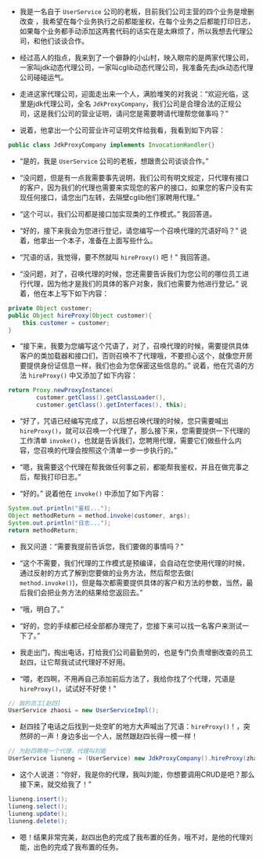 - 我是一名自于 `UserService` 公司的老板，目前我们公司主营的四个业务是增删改查 ，我希望在每个业务执行之前都能鉴权，在每个业务之后都能打印日志，如果每个业务都手动添加这两套代码的话实在是太麻烦了，所以我想去代理公司，和他们谈谈合作。

- 经过高人的指点，我来到了一个僻静的小山村，映入眼帘的是两家代理公司，一家叫jdk动态代理公司，一家叫cglib动态代理公司，我准备先去jdk动态代理公司碰碰运气。

- 走进这家代理公司，迎面走出来一个人，满脸堆笑的对我说：“欢迎光临，这里是jdk代理公司，全名 `JdkProxyCompany`，我们公司是合理合法的正规公司，这是我们公司的营业证明，请问您是需要聘请代理帮您做事吗？”

- 说着，他拿出一个公司营业许可证明文件给我看，我看到如下内容：

```java
public class JdkProxyCompany implements InvocationHandler{}
```

- “是的，我是 `UserService` 公司的老板，想跟贵公司谈谈合作。”

- “没问题，但是有一点我需要事先说明，我们公司有明文规定，只代理有接口的客户，因为我们的代理也需要来实现您的客户的接口，如果您的客户没有实现任何接口，请您出门左转，去隔壁cglib他们家聘用代理。” 

- “这个可以，我们公司都是接口加实现类的工作模式。” 我回答道。

- “好的，接下来我会为您进行登记，请您编写一个召唤代理的咒语好吗？” 说着，他拿出一个本子，准备在上面写些什么。

- “咒语的话，我觉得，要不然就叫 `hireProxy()` 吧！” 我回答道。

- “没问题，对了，召唤代理的时候，您还需要告诉我们为您公司的哪位员工进行代理，因为他才是我们的具体的客户对象，我们也需要为他进行登记。” 说着，他在本上写下如下内容：

```java
private Object customer; 
public Object hireProxy(Object customer){
    this.customer = customer;  
}
```

- “接下来，我要为您编写这个咒语了，对了，召唤代理的时候，需要提供具体客户的类加载器和接口们，否则召唤不了代理哦，不要担心这个，就像您开房要提供身份证信息一样，我们也会为您保密这些信息的。” 说着，他在咒语的方法 `hireProxy()` 中又添加了如下内容：

```java
return Proxy.newProxyInstance(
        customer.getClass().getClassLoader(),
        customer.getClass().getInterfaces(), this);
```

- “好了，咒语已经编写完成了，以后想召唤代理的时候，您只需要喊出 `hireProxy()`，就可以召唤一个代理了，那么接下来，您需要提供一下代理的工作清单 `invoke()`，也就是告诉我们，您聘用代理，需要它们做些什么内容，您召唤的代理会按照这个清单一步一步执行的。” 

- “嗯，我需要这个代理在帮我做任何事之前，都能帮我鉴权，并且在做完事之后，帮我打印日志。”

- “好的。” 说着他在 `invoke()` 中添加了如下内容：

```java
System.out.println("鉴权...");
Object methodReturn = method.invoke(customer, args);
System.out.println("日志...");
return methodReturn;
```

- 我又问道：“需要我提前告诉您，我们要做的事情吗？”

- “这个不需要，我们代理的工作模式是预编译，会自动在您使用代理的时候，通过反射的方式了解到您要做的业务方法，然后帮您去做( `method.invoke()`)，但是每次都需要提供具体的客户和方法的参数，当然，最后我们会把业务方法的结果给您返回去。” 

- “哦，明白了。”

- “好的，您的手续都已经全部都办理完了，您接下来可以找一名客户来测试一下了。”

- 我走出门，掏出电话，打给我们公司最勤劳的，也是专门负责增删改查的员工赵四，让它帮我试试代理好不好用。

- “喂，老四啊，不用再自己添加前后方法了，我给你找了个代理，咒语是 `hireProxy()`，试试好不好使！”

```java
// 我的员工[赵四]
UserService zhaosi = new UserServiceImpl();
```

- 赵四挂了电话之后找到一处空旷的地方大声喊出了咒语：`hireProxy()`！，突然砰的一声！身边多出一个人，居然跟赵四长得一模一样！

```java
// 为赵四聘用一个代理，代理叫刘能
UserService liuneng = (UserService) new JdkProxyCompany().hireProxy(zhaosi);
```

- 这个人说道：“你好，我是你的代理，我叫刘能，你想要调用CRUD是吧？那么接下来，就交给我了！”

```java
liuneng.insert();
liuneng.select();
liuneng.update();
liuneng.delete();
```

- 嗯！结果非常完美，赵四出色的完成了我布置的任务，哦不对，是他的代理刘能，出色的完成了我布置的任务。